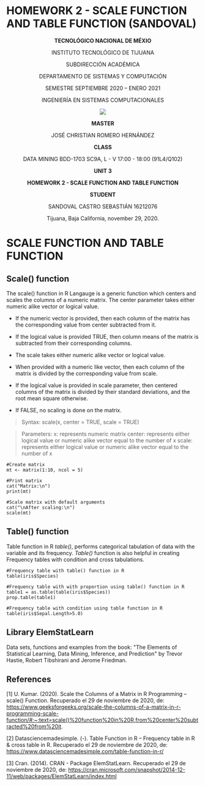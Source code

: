 # HOMEWORK 2 - SCALE FUNCTION AND TABLE FUNCTION (SANDOVAL)

<div align="center">

**TECNOLÓGICO NACIONAL DE MÉXIO**

INSTITUTO TECNOLÓGICO DE TIJUANA

SUBDIRECCIÓN ACADÉMICA
 
DEPARTAMENTO DE SISTEMAS Y COMPUTACIÓN
 
SEMESTRE SEPTIEMBRE 2020 – ENERO 2021

INGENIERÍA EN SISTEMAS COMPUTACIONALES

 
 [![](https://upload.wikimedia.org/wikipedia/commons/2/2e/ITT.jpg)](https://upload.wikimedia.org/wikipedia/commons/2/2e/ITT.jpg)

**MASTER**

JOSÉ CHRISTIAN ROMERO HERNÁNDEZ

**CLASS**

DATA MINING
BDD-1703 SC9A, L - V 17:00 - 18:00 (91L4/Q102)

**UNIT 3**

**HOMEWORK 2 - SCALE FUNCTION AND TABLE FUNCTION**


**STUDENT**

SANDOVAL CASTRO SEBASTIÁN	16212076


Tijuana, Baja California, november 29, 2020.

</div>

# SCALE FUNCTION AND TABLE FUNCTION

## Scale() function

The scale() function in R Langauge is a generic function which centers and scales the columns of a numeric matrix. The center parameter takes either numeric alike vector or logical value.

- If the numeric vector is provided, then each column of the matrix has the corresponding value from center subtracted from it.

- If the logical value is provided TRUE, then column means of the matrix is subtracted from their corresponding columns.

- The scale takes either numeric alike vector or logical value.

- When provided with a numeric like vector, then each column of the matrix is divided by the corresponding value from scale.

- If the logical value is provided in scale parameter, then centered columns of the matrix is divided by their standard deviations, and the root mean square otherwise.

- If FALSE, no scaling is done on the matrix.

> Syntax:
scale(x, center = TRUE, scale = TRUE)

> Parameters:
x: represents numeric matrix
center: represents either logical value or numeric alike vector equal to the number of x
scale: represents either logical value or numeric alike vector equal to the number of x

	#Create matrix
	mt <- matrix(1:10, ncol = 5)

	#Print matrix
	cat("Matrix:\n")
	print(mt)

	#Scale matrix with default arguments
	cat("\nAfter scaling:\n")
	scale(mt)

## Table() function

Table function in R _table()_, performs categorical tabulation of data with the variable and its frequency. _Table()_ function is also helpful in creating Frequency tables with condition and cross tabulations.

	#Frequency table with table() function in R
	table(iris$Species)
	
	#Frequency table with with proportion using table() function in R
	table1 = as.table(table(iris$Species))
	prop.table(table1)
	
	#Frequency table with condition using table function in R
	table(iris$Sepal.Length>5.0)

## Library ElemStatLearn

Data sets, functions and examples from the book: "The Elements of Statistical Learning, Data Mining, Inference, and Prediction" by Trevor Hastie, Robert Tibshirani and Jerome Friedman.

## References

[1] U. Kumar. (2020). Scale the Columns of a Matrix in R Programming – scale() Function. Recuperado el 29 de noviembre de 2020, de: 
https://www.geeksforgeeks.org/scale-the-columns-of-a-matrix-in-r-programming-scale-function/#:~:text=scale()%20function%20in%20R,from%20center%20subtracted%20from%20it.

[2] Datasciencemadesimple. (-). Table Function in R – Frequency table in R & cross table in R. Recuperado el 29 de noviembre de 2020, de:
https://www.datasciencemadesimple.com/table-function-in-r/

[3] Cran. (2014). CRAN - Package ElemStatLearn. Recuperado el 29 de noviembre de 2020, de:
https://cran.microsoft.com/snapshot/2014-12-11/web/packages/ElemStatLearn/index.html
